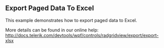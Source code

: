 ## Export Paged Data To Excel
This example demonstrates how to export paged data to Excel.

More details can be found in our online help:
http://docs.telerik.com/devtools/wpf/controls/radgridview/export/export-xlsx